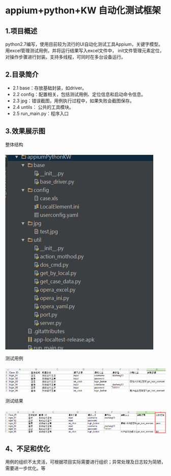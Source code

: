 appium+python+KW 自动化测试框架
====
1.项目概述
-------
python2.7编写，使用目前较为流行的UI自动化测试工具Appium，关键字模型。用excel管理测试用例，并将运行结果写入excel文件中，
init文件管理元素定位，对操作步骤进行封装。支持多线程，可同时在多台设备运行。

2.目录简介
-------
* 2.1 base：存放基础封装，如driver。
* 2.2 config：配置相关，包括测试用例、定位信息和启动命令信息。
* 2.3 jpg：错误截图，用例执行过程中，如果失败会截图保存。
* 2.4 untils： 公共的工具模块。
* 2.5 run_main.py：程序入口


3.效果展示图
-------
整体结构
###
![](https://github.com/hanyguoguo/appiumPythonKW/blob/master/img/kwtree.png)

测试用例
###
![](https://github.com/hanyguoguo/appiumPythonKW/blob/master/img/case.png)

测试结果
###
![](https://github.com/hanyguoguo/appiumPythonKW/blob/master/img/result.png)


4、不足和优化
-------
用例的组织不太灵活，可根据项目实际需要进行组织；异常处理及日志较为简陋，需要进一步优化。等


